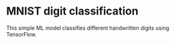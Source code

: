 # MNIST digit classification
 
This simple ML model classifies different handwritten digits using TensorFlow. 